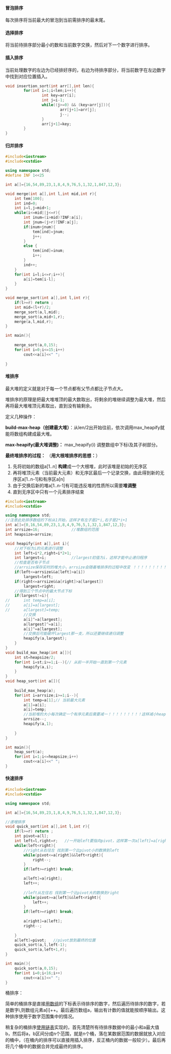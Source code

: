 #### 冒泡排序

每次排序将当前最大的冒泡到当前需排序的最末尾。

#### 选择排序

将当前待排序部分最小的数和当前数字交换，然后对下一个数字进行排序。

#### 插入排序

当前处理数字的左边为已经排好序的，右边为待排序部分，将当前数字在左边数字中找到对应位置插入。

```cpp
void insertion_sort(int arr[],int len){
        for(int i=1;i<len;i++){
                int key=arr[i];
                int j=i-1;
                while((j>=0) && (key<arr[j])){
                        arr[j+1]=arr[j];
                        j--;
                }
                arr[j+1]=key;
        }
}
```



#### 归并排序

```cpp
#include<iostream>
#include<cstdio>

using namespace std;
#define INF 1<<25

int a[]={16,54,89,23,1,8,4,9,76,5,1,32,1,847,12,3};

void merge(int a[],int l,int mid,int r){
	int tem[100];
	int ind=0;
	int i=l,j=mid+1;
	while(i<=mid||j<=r){
		int inum=(i>mid)?INF:a[i];
		int jnum=(j>r)?INF:a[j];
		if(inum>jnum){
			tem[ind]=jnum;
			j++;
		}
		else {
			tem[ind]=inum;
			i++;
		}
		ind++;
	}
	for(int i=l;i<=r;i++){
		a[i]=tem[i-l];
	}
}

void merge_sort(int a[],int l,int r){
	if(l>=r) return ;
	int mid=(l+r)/2;
	merge_sort(a,l,mid);
	merge_sort(a,mid+1,r);
	merge(a,l,mid,r);
}

int main(){
	
	merge_sort(a,0,15);
	for(int i=0;i<=15;i++)
		cout<<a[i]<<" ";
	
}
```



#### 堆排序

最大堆的定义就是对于每一个节点都有父节点都比子节点大。

堆排序的原理是把最大堆堆顶的最大数取出，将剩余的堆继续调整为最大堆，然后再将最大堆堆顶元素取出，直到没有输剩余。

定义几种操作：

**build-max-heap（创建最大堆）**：从len/2出开始往前，依次调用max_heapify就能将数组构建成最大堆。

**max-heapify(最大堆调整)：** max_heapify(i) 调整数组中下标i及其子树部分。



**最终堆排序的过程：** （**用大根堆排序的思想：**）

1. 先将初始的数组a[1..n] **构建**成一个大根堆，此时该堆是初始的无序区
2. 再将堆顶元素（当前最大元素）和无序区最后一个记录交换，由此得到新的无序区a[1..n-1]和有序区a[n]
3. 由于交换后新的堆a[1..n-1]有可能违反堆的性质所以需要**堆调整**
4. 直到无序区中只有一个元素排序结束

```cpp
#include<iostream>
#include<cstdio>

using namespace std;
//注意此处排序数组的下标从1开始，这样才有左子是2*i,右子是2*i+1 
int a[]={0,16,54,89,23,1,8,4,9,76,5,1,32,1,847,12,3};
int arrsize=16;              //堆数组的范围 
int heapsize=arrsize;

void heapify(int a[],int i){
	//对下标为i的元素进行调整 
	int left=i*2,right=i*2+1;
	int largest=i;           //largest初值为i，这样才能中止递归程序 
	//检查是否有子节点 
	//arrsize保存实时的堆大小，arrsize会随着堆排序的过程中改变 ！！！！！！！！！！！ 
	if(left<=arrsize&&a[left]>a[i]) 
		largest=left;
	if(right<=arrsize&&a[right]>a[largest])       
		largest=right;
	//得到三个节点中的最大节点下标
	if(largest!=i){   
//		int temp=a[i];
//		a[i]=a[largest];
//		a[largest]=temp;
		//交换 
		a[i]^=a[largest];
		a[largest]^=a[i];
		a[i]^=a[largest];
		//交换后可能破坏largest那一支，所以还要继续递归调整 
		heapify(a,largest); 
	} 
}
void build_max_heap(int a[]){
	int st=heapsize/2;
	for(int i=st;i>=1;i--){// 从前一半开始一直到第一个元素 
		heapify(a,i);
	}
}
void heap_sort(int a[]){
	
	build_max_heap(a);
	for(int i=arrsize;i>=1;i--){
		int temp=a[1];// 当前最大元素
		a[1]=a[i];
		a[i]=temp;
		//当前堆的大小每次确定一个有序元素后需要减一！！！！！！！！！这样减小heapify范围，否则出错 
		arrsize--; 
		heapify(a,1); 
		
	}
}

int main(){
	heap_sort(a);
	for(int i=1;i<=heapsize;i++)
		cout<<a[i]<<" ";
}
```



#### 快速排序

```c++
#include<iostream>
#include<cstdio>

using namespace std;

int a[]={16,54,89,23,1,8,4,9,76,5,1,32,1,847,12,3};

//递增排序 
void quick_sort(int a[],int l,int r){
	if(l>=r) return ;
	int pivot=a[l];
	int left=l,right=r;   //一开始left要指向pivot，这样第一次a[left]=a[right]时刚好把pivot换掉 
	while(left<right){
		//right从右往左 找到第一个比pivot小的数换到left 
		while(pivot<=a[right]&&left<right){
			right--;
		}
		if(left>=right) break;

		a[left]=a[right];
		left++;
		
		//left从左往右 找到第一个比pivot大的数换到right 
		while(pivot>=a[left]&&left<right){
			left++;
		}
		if(left>=right) break;
		
		a[right]=a[left];
		right--;
		
	}
	a[left]=pivot;   //pivot放到最终的位置 
	quick_sort(a,l,left-1);
	quick_sort(a,left+1,r);
}

int main(){
	quick_sort(a,0,15);
	for(int i=0;i<16;i++)
		cout<<a[i]<<" ";
}
```



桶排序：

简单的桶排序是直接[用数组](https://wiki.jikexueyuan.com/project/easy-learn-algorithm/bucket-sort.html)的下标表示待排序的数字，然后遍历待排序的数字，若是数字i,则数组元素a[i]++。最后遍历数组a，输出有计数的值就能按顺序输出。这种排序使用于数字范围集中的情况。

稍复杂的桶排序[使用链表](https://blog.csdn.net/liaoshengshi/article/details/47320023)实现的，首先清楚所有待排序数据中的最小和a最大值b，然后将a，b区间分成n个范围，就是n个桶，落在某数据范围的数据就放入对应的桶中，（在桶内的排序可以直接用插入排序，反正桶内的数据一般较少）。最后再将几个桶中的数据合并完成最终的排序。